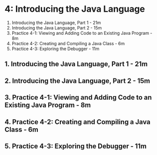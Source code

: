 # 4: Introducing the Java Language

1. Introducing the Java Language, Part 1 - 21m
2. Introducing the Java Language, Part 2 - 15m
3. Practice 4-1: Viewing and Adding Code to an Existing Java Program - 8m
4. Practice 4-2: Creating and Compiling a Java Class - 6m
5. Practice 4-3: Exploring the Debugger - 11m

## 1. Introducing the Java Language, Part 1 - 21m
## 2. Introducing the Java Language, Part 2 - 15m
## 3. Practice 4-1: Viewing and Adding Code to an Existing Java Program - 8m
## 4. Practice 4-2: Creating and Compiling a Java Class - 6m
## 5. Practice 4-3: Exploring the Debugger - 11m
